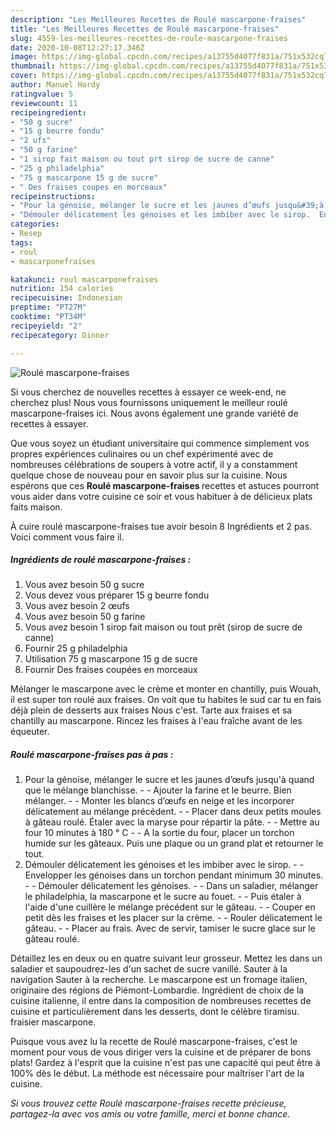 ```yaml
---
description: "Les Meilleures Recettes de Roulé mascarpone-fraises"
title: "Les Meilleures Recettes de Roulé mascarpone-fraises"
slug: 4559-les-meilleures-recettes-de-roule-mascarpone-fraises
date: 2020-10-08T12:27:17.346Z
image: https://img-global.cpcdn.com/recipes/a13755d4077f831a/751x532cq70/roule-mascarpone-fraises-photo-principale-de-la-recette.jpg
thumbnail: https://img-global.cpcdn.com/recipes/a13755d4077f831a/751x532cq70/roule-mascarpone-fraises-photo-principale-de-la-recette.jpg
cover: https://img-global.cpcdn.com/recipes/a13755d4077f831a/751x532cq70/roule-mascarpone-fraises-photo-principale-de-la-recette.jpg
author: Manuel Hardy
ratingvalue: 5
reviewcount: 11
recipeingredient:
- "50 g sucre"
- "15 g beurre fondu"
- "2 ufs"
- "50 g farine"
- "1 sirop fait maison ou tout prt sirop de sucre de canne"
- "25 g philadelphia"
- "75 g mascarpone 15 g de sucre"
- " Des fraises coupes en morceaux"
recipeinstructions:
- "Pour la génoise, mélanger le sucre et les jaunes d’œufs jusqu&#39;à quand que le mélange blanchisse.  Ajouter la farine et le beurre. Bien mélanger.  Monter les blancs d’œufs en neige et les incorporer délicatement au mélange précédent.  Placer dans deux petits moules à gâteau roulé. Étaler avec la maryse pour répartir la pâte.  Mettre au four 10 minutes à 180 ° C  A la sortie du four, placer un torchon humide sur les gâteaux. Puis une plaque ou un grand plat et retourner le tout."
- "Démouler délicatement les génoises et les imbiber avec le sirop.  Envelopper les génoises dans un torchon pendant minimum 30 minutes.  Démouler délicatement les génoises.  Dans un saladier, mélanger le philadelphia, la mascarpone et le sucre au fouet.  Puis étaler à l&#39;aide d&#39;une cuillère le mélange précédent sur le gâteau.  Couper en petit dès les fraises et les placer sur la crème.  Rouler délicatement le gâteau.  Placer au frais. Avec de servir, tamiser le sucre glace sur le gâteau roulé."
categories:
- Resep
tags:
- roul
- mascarponefraises

katakunci: roul mascarponefraises 
nutrition: 154 calories
recipecuisine: Indonesian
preptime: "PT27M"
cooktime: "PT34M"
recipeyield: "2"
recipecategory: Dinner

---
```



![Roulé mascarpone-fraises](https://img-global.cpcdn.com/recipes/a13755d4077f831a/751x532cq70/roule-mascarpone-fraises-photo-principale-de-la-recette.jpg)

Si vous cherchez de nouvelles recettes à essayer ce week-end, ne cherchez plus! Nous vous fournissons uniquement le meilleur roulé mascarpone-fraises ici. Nous avons également une grande variété de recettes à essayer.

Que vous soyez un étudiant universitaire qui commence simplement vos propres expériences culinaires ou un chef expérimenté avec de nombreuses célébrations de soupers à votre actif, il y a constamment quelque chose de nouveau pour en savoir plus sur la cuisine. Nous espérons que ces <strong> Roulé mascarpone-fraises </strong> recettes et astuces pourront vous aider dans votre cuisine ce soir et vous habituer à de délicieux plats faits maison.

<!--inarticleads1-->

À cuire roulé mascarpone-fraises tue avoir besoin 8 Ingrédients et 2 pas. Voici comment vous faire il.

##### Ingrédients de roulé mascarpone-fraises :

1. Vous avez besoin 50 g sucre
1. Vous devez vous préparer 15 g beurre fondu
1. Vous avez besoin 2 œufs
1. Vous avez besoin 50 g farine
1. Vous avez besoin 1 sirop fait maison ou tout prêt (sirop de sucre de canne)
1. Fournir 25 g philadelphia
1. Utilisation 75 g mascarpone 15 g de sucre
1. Fournir  Des fraises coupées en morceaux


Mélanger le mascarpone avec le crème et monter en chantilly, puis Wouah, il est super ton roulé aux fraises. On voit que tu habites le sud car tu en fais déjà plein de desserts aux fraises Nous c&#39;est. Tarte aux fraises et sa chantilly au mascarpone. Rincez les fraises à l&#39;eau fraîche avant de les équeuter. 

<!--inarticleads2-->

##### Roulé mascarpone-fraises pas à pas :

1. Pour la génoise, mélanger le sucre et les jaunes d’œufs jusqu&#39;à quand que le mélange blanchisse. -  - Ajouter la farine et le beurre. Bien mélanger. -  - Monter les blancs d’œufs en neige et les incorporer délicatement au mélange précédent. -  - Placer dans deux petits moules à gâteau roulé. Étaler avec la maryse pour répartir la pâte. -  - Mettre au four 10 minutes à 180 ° C -  - A la sortie du four, placer un torchon humide sur les gâteaux. Puis une plaque ou un grand plat et retourner le tout.
1. Démouler délicatement les génoises et les imbiber avec le sirop. -  - Envelopper les génoises dans un torchon pendant minimum 30 minutes. -  - Démouler délicatement les génoises. -  - Dans un saladier, mélanger le philadelphia, la mascarpone et le sucre au fouet. -  - Puis étaler à l&#39;aide d&#39;une cuillère le mélange précédent sur le gâteau. -  - Couper en petit dès les fraises et les placer sur la crème. -  - Rouler délicatement le gâteau. -  - Placer au frais. Avec de servir, tamiser le sucre glace sur le gâteau roulé.


Détaillez les en deux ou en quatre suivant leur grosseur. Mettez les dans un saladier et saupoudrez-les d&#39;un sachet de sucre vanillé. Sauter à la navigation Sauter à la recherche. Le mascarpone est un fromage italien, originaire des régions de Piémont-Lombardie. Ingrédient de choix de la cuisine italienne, il entre dans la composition de nombreuses recettes de cuisine et particulièrement dans les desserts, dont le célèbre tiramisu. fraisier mascarpone. 

<!--inarticleads1-->

<p>
Puisque vous avez lu la recette de Roulé mascarpone-fraises, c'est le moment pour vous de vous diriger vers la cuisine et de préparer de bons plats! Gardez à l'esprit que la cuisine n'est pas une capacité qui peut être à 100% dès le début. La méthode est nécessaire pour maîtriser l'art de la cuisine.
</p>

<p>
<i>Si vous trouvez cette Roulé mascarpone-fraises recette précieuse, partagez-la avec vos amis ou votre famille, merci et bonne chance.</i>
</p>
